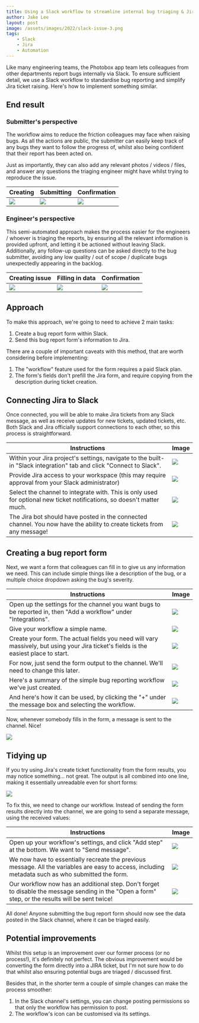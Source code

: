 ```yaml
---
title: Using a Slack workflow to streamline internal bug triaging & Jira ticket creation
author: Jake Lee
layout: post
image: /assets/images/2022/slack-issue-3.png
tags:
    - Slack
    - Jira
    - Automation
---
```


Like many engineering teams, the Photobox app team lets colleagues from other departments report bugs internally via Slack. To ensure sufficient detail, we use a Slack workflow to standardise bug reporting and simplify Jira ticket raising. Here's how to implement something similar.

## End result

### Submitter's perspective

The workflow aims to reduce the friction colleagues may face when raising bugs. As all the actions are public, the submitter can easily keep track of any bugs they want to follow the progress of, whilst also being confident that their report has been acted on. 

Just as importantly, they can also add any relevant photos / videos / files, and answer any questions the triaging engineer might have whilst trying to reproduce the issue.

| Creating | Submitting | Confirmation |
| --- | --- | --- |
| [![](/assets/images/2022/slack-end-1-thumbnail.png)](/assets/images/2022/slack-end-1.png) | [![](/assets/images/2022/slack-end-2-thumbnail.png)](/assets/images/2022/slack-end-2.png) | [![](/assets/images/2022/slack-end-3a-thumbnail.png)](/assets/images/2022/slack-end-3a.png) |

### Engineer's perspective

This semi-automated approach makes the process easier for the engineers / whoever is triaging the reports, by ensuring all the relevant information is provided upfront, and letting it be actioned without leaving Slack. Additionally, any follow-up questions can be asked directly to the bug submitter, avoiding any low quality / out of scope / duplicate bugs unexpectedly appearing in the backlog.

| Creating issue | Filling in data | Confirmation |
| --- | --- | --- |
| [![](/assets/images/2022/slack-end-3-thumbnail.png)](/assets/images/2022/slack-end-3.png) | [![](/assets/images/2022/slack-end-4-thumbnail.png)](/assets/images/2022/slack-end-4.png) | [![](/assets/images/2022/slack-end-5-thumbnail.png)](/assets/images/2022/slack-end-5.png) |

## Approach

To make this approach, we're going to need to achieve 2 main tasks:

1. Create a bug report form within Slack.
2. Send this bug report form's information to Jira.

There are a couple of important caveats with this method, that are worth considering before implementing:

1. The "workflow" feature used for the form requires a paid Slack plan.
2. The form's fields don't prefill the Jira form, and require copying from the description during ticket creation.

## Connecting Jira to Slack

Once connected, you will be able to make Jira tickets from any Slack message, as well as receive updates for new tickets, updated tickets, etc. Both Slack and Jira officially support connections to each other, so this process is straightforward.

| Instructions | Image |
| --- | --- |
| Within your Jira project's settings, navigate to the built-in "Slack integration" tab and click "Connect to Slack". | [![](/assets/images/2022/slack-setup-1-thumbnail.png)](/assets/images/2022/slack-setup-1.png) |
| Provide Jira access to your workspace (this may require approval from your Slack administrator) | [![](/assets/images/2022/slack-setup-2-thumbnail.png)](/assets/images/2022/slack-setup-2.png) |
| Select the channel to integrate with. This is only used for optional new ticket notifications, so doesn't matter much. | [![](/assets/images/2022/slack-setup-3-thumbnail.png)](/assets/images/2022/slack-setup-3.png) |
| The Jira bot should have posted in the connected channel. You now have the ability to create tickets from any message! | [![](/assets/images/2022/slack-setup-4-thumbnail.png)](/assets/images/2022/slack-setup-4.png) |


## Creating a bug report form

Next, we want a form that colleagues can fill in to give us any information we need. This can include simple things like a description of the bug, or a multiple choice dropdown asking the bug's severity.

| Instructions | Image |
| --- | --- |
| Open up the settings for the channel you want bugs to be reported in, then "Add a workflow" under "Integrations". | [![](/assets/images/2022/slack-create-1-thumbnail.png)](/assets/images/2022/slack-create-1.png) |
| Give your workflow a simple name. | [![](/assets/images/2022/slack-create-2-thumbnail.png)](/assets/images/2022/slack-create-2.png) |
| Create your form. The actual fields you need will vary massively, but using your Jira ticket's fields is the easiest place to start. | [![](/assets/images/2022/slack-create-3-thumbnail.png)](/assets/images/2022/slack-create-3.png) |
| For now, just send the form output to the channel. We'll need to change this later. | [![](/assets/images/2022/slack-create-4-thumbnail.png)](/assets/images/2022/slack-create-4.png) |
| Here's a summary of the simple bug reporting workflow we've just created. | [![](/assets/images/2022/slack-create-5-thumbnail.png)](/assets/images/2022/slack-create-5.png) |
| And here's how it can be used, by clicking the "+" under the message box and selecting the workflow. | [![](/assets/images/2022/slack-create-6-thumbnail.png)](/assets/images/2022/slack-create-6.png) |

Now, whenever somebody fills in the form, a message is sent to the channel. Nice!

![](/assets/images/2022/slack-create-7.png)

## Tidying up

If you try using Jira's create ticket functionality from the form results, you may notice something... not great. The output is all combined into one line, making it essentially unreadable even for short forms:

[![](/assets/images/2022/slack-issue-1-thumbnail.png)](/assets/images/2022/slack-issue-1.png)

To fix this, we need to change our workflow. Instead of sending the form results directly into the channel, we are going to send a separate message, using the received values:

| Instructions | Image |
| --- | --- |
| Open up your workflow's settings, and click "Add step" at the bottom. We want to "Send message". | [![](/assets/images/2022/slack-create-5-thumbnail.png)](/assets/images/2022/slack-create-5.png) |
| We now have to essentially recreate the previous message. All the variables are easy to access, including metadata such as who submitted the form. | [![](/assets/images/2022/slack-issue-2-thumbnail.png)](/assets/images/2022/slack-issue-2.png) |
| Our workflow now has an additional step. Don't forget to disable the message sending in the "Open a form" step, or the results will be sent twice! | [![](/assets/images/2022/slack-issue-3-thumbnail.png)](/assets/images/2022/slack-issue-3.png) |

All done! Anyone submitting the bug report form should now see the data posted in the Slack channel, where it can be triaged easily. 

## Potential improvements

Whilst this setup is an improvement over our former process (or no process!), it's definitely not perfect. The obvious improvement would be converting the form directly into a JIRA ticket, but I'm not sure how to do that whilst also ensuring potential bugs are triaged / discussed first. 

Besides that, in the shorter term a couple of simple changes can make the process smoother:

1. In the Slack channel's settings, you can change posting permissions so that only the workflow has permission to post.
2. The workflow's icon can be customised via its settings.